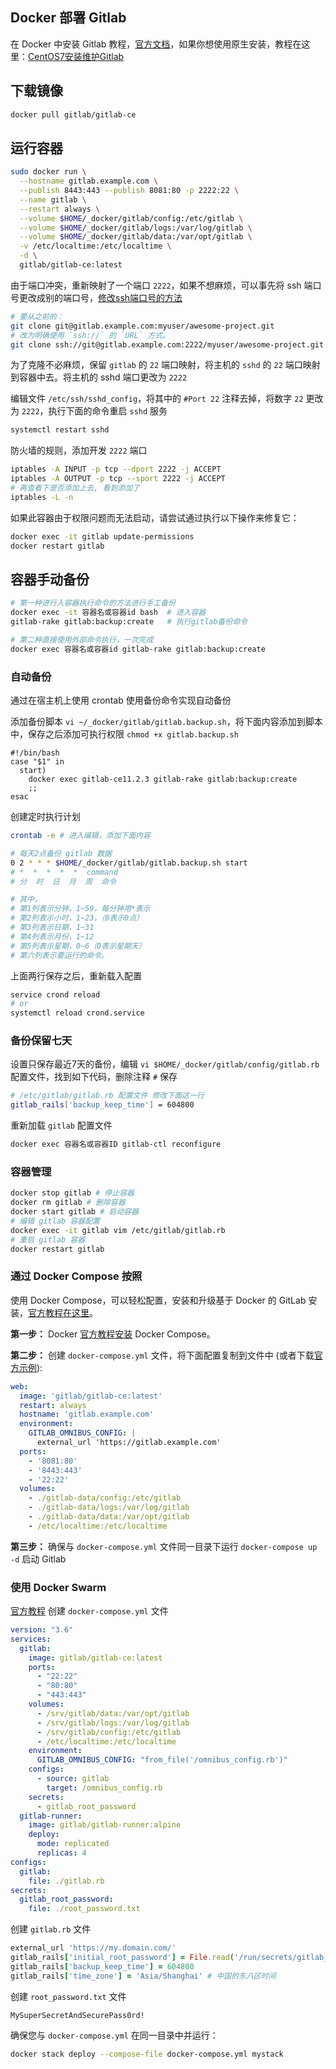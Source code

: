Docker 部署 Gitlab
---

在 Docker 中安装 Gitlab 教程，[官方文档](https://docs.gitlab.com/omnibus/docker/)，如果你想使用原生安装，教程在这里：[CentOS7安装维护Gitlab](https://github.com/jaywcjlove/handbook/blob/9adc40d9e684928ee68d3301afbd78eee7fe3816/CentOS/CentOS7%E5%AE%89%E8%A3%85%E7%BB%B4%E6%8A%A4Gitlab.md)

## 下载镜像

```bash
docker pull gitlab/gitlab-ce
```

## 运行容器

```bash
sudo docker run \
  --hostname gitlab.example.com \
  --publish 8443:443 --publish 8081:80 -p 2222:22 \
  --name gitlab \
  --restart always \
  --volume $HOME/_docker/gitlab/config:/etc/gitlab \
  --volume $HOME/_docker/gitlab/logs:/var/log/gitlab \
  --volume $HOME/_docker/gitlab/data:/var/opt/gitlab \
  -v /etc/localtime:/etc/localtime \
  -d \
  gitlab/gitlab-ce:latest
```

由于端口冲突，重新映射了一个端口 `2222`，如果不想麻烦，可以事先将 ssh 端口号更改成别的端口号，[修改ssh端口号的方法](https://github.com/jaywcjlove/handbook/blob/9adc40d9e684928ee68d3301afbd78eee7fe3816/CentOS/%E4%BF%AE%E6%94%B9ssh%E7%AB%AF%E5%8F%A3%E5%8F%B7%E7%9A%84%E6%96%B9%E6%B3%95.md)

```bash
# 要从之前的：
git clone git@gitlab.example.com:myuser/awesome-project.git
# 改为明确使用 `ssh://` 的 `URL` 方式。
git clone ssh://git@gitlab.example.com:2222/myuser/awesome-project.git
```

为了克隆不必麻烦，保留 `gitlab` 的 `22` 端口映射，将主机的 `sshd` 的 `22` 端口映射到容器中去。将主机的 sshd 端口更改为 `2222`

编辑文件 `/etc/ssh/sshd_config`，将其中的 `#Port 22` 注释去掉，将数字 `22` 更改为 `2222`，执行下面的命令重启 `sshd` 服务

```bash
systemctl restart sshd
```

防火墙的规则，添加开发 `2222` 端口

```bash
iptables -A INPUT -p tcp --dport 2222 -j ACCEPT
iptables -A OUTPUT -p tcp --sport 2222 -j ACCEPT
# 再查看下是否添加上去, 看到添加了
iptables -L -n
```

如果此容器由于权限问题而无法启动，请尝试通过执行以下操作来修复它：

```bash
docker exec -it gitlab update-permissions
docker restart gitlab
```
## 容器手动备份


```bash
# 第一种进行入容器执行命令的方法进行手工备份
docker exec -it 容器名或容器id bash  # 进入容器
gitlab-rake gitlab:backup:create   # 执行gitlab备份命令

# 第二种直接使用外部命令执行，一次完成
docker exec 容器名或容器id gitlab-rake gitlab:backup:create
```


### 自动备份

通过在宿主机上使用 crontab 使用备份命令实现自动备份

添加备份脚本 `vi ~/_docker/gitlab/gitlab.backup.sh`，将下面内容添加到脚本中，保存之后添加可执行权限 `chmod +x gitlab.backup.sh`

```shell
#!/bin/bash
case "$1" in 
  start)
    docker exec gitlab-ce11.2.3 gitlab-rake gitlab:backup:create
    ;;
esac
```

创建定时执行计划

```bash
crontab -e # 进入编辑，添加下面内容

# 每天2点备份 gitlab 数据
0 2 * * * $HOME/_docker/gitlab/gitlab.backup.sh start
# *  *  *  *  *  command
# 分  时  日  月  周  命令

# 其中，
# 第1列表示分钟，1~59，每分钟用*表示
# 第2列表示小时，1~23，（0表示0点）
# 第3列表示日期，1~31
# 第4列表示月份，1~12
# 第5列表示星期，0~6（0表示星期天）
# 第六列表示要运行的命令。
```

上面两行保存之后，重新载入配置

```bash
service crond reload
# or
systemctl reload crond.service
```

### 备份保留七天

设置只保存最近7天的备份，编辑 `vi $HOME/_docker/gitlab/config/gitlab.rb` 配置文件，找到如下代码，删除注释 `#` 保存

```bash
# /etc/gitlab/gitlab.rb 配置文件 修改下面这一行
gitlab_rails['backup_keep_time'] = 604800  
```

重新加载 `gitlab` 配置文件

```bash
docker exec 容器名或容器ID gitlab-ctl reconfigure  
```

### 容器管理

```bash
docker stop gitlab # 停止容器
docker rm gitlab # 删除容器
docker start gitlab # 启动容器
# 编辑 gitlab 容器配置
docker exec -it gitlab vim /etc/gitlab/gitlab.rb
# 重启 gitlab 容器
docker restart gitlab
```

### 通过 Docker Compose 按照

使用 Docker Compose，可以轻松配置，安装和升级基于 Docker 的 GitLab 安装，[官方教程在这里](https://docs.gitlab.com/omnibus/docker/README.html#install-gitlab-using-docker-compose)。

**第一步：** Docker [官方教程安装](https://docs.docker.com/compose/install/) Docker Compose。

**第二步：** 创建 `docker-compose.yml` 文件，将下面配置复制到文件中 (或者下载[官方示例](https://gitlab.com/gitlab-org/omnibus-gitlab/blob/master/docker/docker-compose.yml)):


```yaml
web:
  image: 'gitlab/gitlab-ce:latest'
  restart: always
  hostname: 'gitlab.example.com'
  environment:
    GITLAB_OMNIBUS_CONFIG: |
      external_url 'https://gitlab.example.com'
  ports:
    - '8081:80'
    - '8443:443'
    - '22:22'
  volumes:
    - ./gitlab-data/config:/etc/gitlab
    - ./gitlab-data/logs:/var/log/gitlab
    - ./gitlab-data/data:/var/opt/gitlab
    - /etc/localtime:/etc/localtime
```

**第三步：** 确保与 `docker-compose.yml` 文件同一目录下运行 `docker-compose up -d` 启动 Gitlab


### 使用 Docker Swarm

[官方教程](https://docs.gitlab.com/omnibus/docker/README.html#deploy-gitlab-in-a-docker-swarm) 创建 `docker-compose.yml` 文件


```yaml
version: "3.6"
services:
  gitlab:
    image: gitlab/gitlab-ce:latest
    ports:
      - "22:22"
      - "80:80"
      - "443:443"
    volumes:
      - /srv/gitlab/data:/var/opt/gitlab
      - /srv/gitlab/logs:/var/log/gitlab
      - /srv/gitlab/config:/etc/gitlab
      - /etc/localtime:/etc/localtime
    environment:
      GITLAB_OMNIBUS_CONFIG: "from_file('/omnibus_config.rb')"
    configs:
      - source: gitlab
        target: /omnibus_config.rb
    secrets:
      - gitlab_root_password
  gitlab-runner:
    image: gitlab/gitlab-runner:alpine
    deploy:
      mode: replicated
      replicas: 4
configs:
  gitlab:
    file: ./gitlab.rb
secrets:
  gitlab_root_password:
    file: ./root_password.txt
```

创建 `gitlab.rb` 文件

```rb
external_url 'https://my.domain.com/'
gitlab_rails['initial_root_password'] = File.read('/run/secrets/gitlab_root_password')
gitlab_rails['backup_keep_time'] = 604800 
gitlab_rails['time_zone'] = 'Asia/Shanghai' # 中国的东八区时间
```

创建 `root_password.txt` 文件

```
MySuperSecretAndSecurePass0rd!
```

确保您与 `docker-compose.yml` 在同一目录中并运行：

```bash
docker stack deploy --compose-file docker-compose.yml mystack
```
